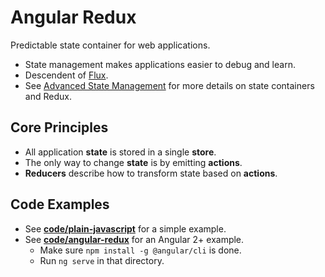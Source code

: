 # Angular Redux
Predictable state container for web applications.
* State management makes applications easier to debug and learn.
* Descendent of [Flux](https://facebook.github.io/flux/).
* See [Advanced State Management](https://github.com/nazrhyn/angular-summit-2017-notes/blob/master/advanced-state-management/advanced-state-management.md) for more details on state containers and Redux.

## Core Principles
* All application **state** is stored in a single **store**.
* The only way to change **state** is by emitting **actions**.
* **Reducers** describe how to transform state based on **actions**.

## Code Examples
* See **[code/plain-javascript](https://github.com/nazrhyn/angular-summit-2017-notes/tree/master/angular-redux/code/plain-javascript)** for a simple example.
* See **[code/angular-redux](https://github.com/nazrhyn/angular-summit-2017-notes/tree/master/angular-redux/code/angular-redux)** for an Angular 2+ example.
   * Make sure `npm install -g @angular/cli` is done.
   * Run `ng serve` in that directory.
